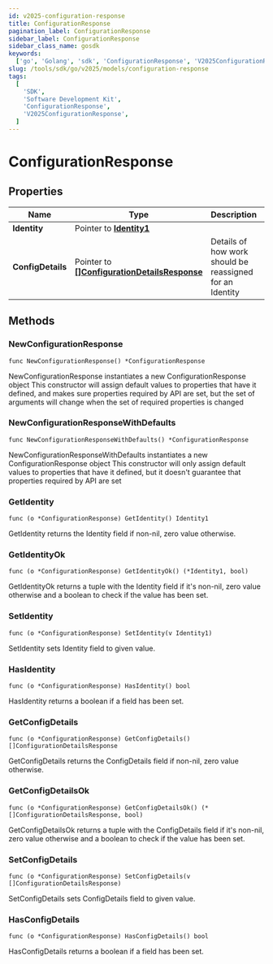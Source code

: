 ```yaml
---
id: v2025-configuration-response
title: ConfigurationResponse
pagination_label: ConfigurationResponse
sidebar_label: ConfigurationResponse
sidebar_class_name: gosdk
keywords:
  ['go', 'Golang', 'sdk', 'ConfigurationResponse', 'V2025ConfigurationResponse']
slug: /tools/sdk/go/v2025/models/configuration-response
tags:
  [
    'SDK',
    'Software Development Kit',
    'ConfigurationResponse',
    'V2025ConfigurationResponse',
  ]
---
```


# ConfigurationResponse

## Properties

| Name | Type | Description | Notes |
| --- | --- | --- | --- |
| **Identity** | Pointer to [**Identity1**](identity1) |  | [optional] |
| **ConfigDetails** | Pointer to [**[]ConfigurationDetailsResponse**](configuration-details-response) | Details of how work should be reassigned for an Identity | [optional] |

## Methods

### NewConfigurationResponse

`func NewConfigurationResponse() *ConfigurationResponse`

NewConfigurationResponse instantiates a new ConfigurationResponse object This constructor will assign default values to properties that have it defined, and makes sure properties required by API are set, but the set of arguments will change when the set of required properties is changed

### NewConfigurationResponseWithDefaults

`func NewConfigurationResponseWithDefaults() *ConfigurationResponse`

NewConfigurationResponseWithDefaults instantiates a new ConfigurationResponse object This constructor will only assign default values to properties that have it defined, but it doesn't guarantee that properties required by API are set

### GetIdentity

`func (o *ConfigurationResponse) GetIdentity() Identity1`

GetIdentity returns the Identity field if non-nil, zero value otherwise.

### GetIdentityOk

`func (o *ConfigurationResponse) GetIdentityOk() (*Identity1, bool)`

GetIdentityOk returns a tuple with the Identity field if it's non-nil, zero value otherwise and a boolean to check if the value has been set.

### SetIdentity

`func (o *ConfigurationResponse) SetIdentity(v Identity1)`

SetIdentity sets Identity field to given value.

### HasIdentity

`func (o *ConfigurationResponse) HasIdentity() bool`

HasIdentity returns a boolean if a field has been set.

### GetConfigDetails

`func (o *ConfigurationResponse) GetConfigDetails() []ConfigurationDetailsResponse`

GetConfigDetails returns the ConfigDetails field if non-nil, zero value otherwise.

### GetConfigDetailsOk

`func (o *ConfigurationResponse) GetConfigDetailsOk() (*[]ConfigurationDetailsResponse, bool)`

GetConfigDetailsOk returns a tuple with the ConfigDetails field if it's non-nil, zero value otherwise and a boolean to check if the value has been set.

### SetConfigDetails

`func (o *ConfigurationResponse) SetConfigDetails(v []ConfigurationDetailsResponse)`

SetConfigDetails sets ConfigDetails field to given value.

### HasConfigDetails

`func (o *ConfigurationResponse) HasConfigDetails() bool`

HasConfigDetails returns a boolean if a field has been set.

